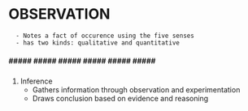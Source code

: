 # OBSERVATION
      - Notes a fact of occurence using the five senses
      - has two kinds: qualitative and quantitative

##### ##### ##### ##### ##### ##### ##### ##### 

1. Inference
      - Gathers information through observation and experimentation
      - Draws conclusion based on evidence and reasoning
